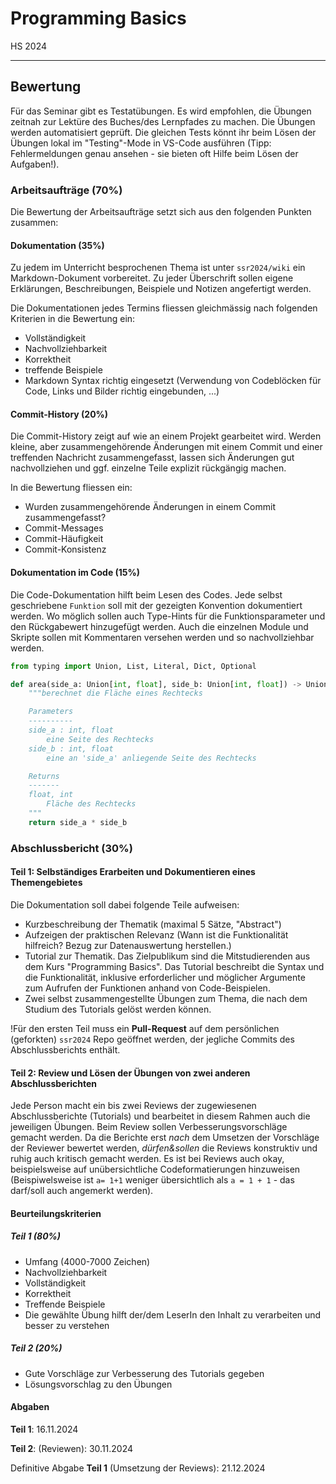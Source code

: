 # Programming Basics

HS 2024

---

## Bewertung

Für das Seminar gibt es Testatübungen. Es wird empfohlen, die Übungen zeitnah zur Lektüre des Buches/des Lernpfades zu machen. Die Übungen werden automatisiert geprüft. Die gleichen Tests könnt ihr beim Lösen der Übungen lokal im "Testing"-Mode in VS-Code ausführen (Tipp: Fehlermeldungen genau ansehen - sie bieten oft Hilfe beim Lösen der Aufgaben!).

### Arbeitsaufträge (70%)

Die Bewertung der Arbeitsaufträge setzt sich aus den folgenden Punkten zusammen:

#### Dokumentation (35%)

Zu jedem im Unterricht besprochenen Thema ist unter `ssr2024/wiki` ein Markdown-Dokument vorbereitet. Zu jeder Überschrift sollen eigene Erklärungen, Beschreibungen, Beispiele und Notizen angefertigt werden.

Die Dokumentationen jedes Termins fliessen gleichmässig nach folgenden Kriterien in die Bewertung ein:

- Vollständigkeit
- Nachvollziehbarkeit
- Korrektheit
- treffende Beispiele
- Markdown Syntax richtig eingesetzt (Verwendung von Codeblöcken für Code, Links und Bilder richtig eingebunden, ...)

#### Commit-History (20%)

Die Commit-History zeigt auf wie an einem Projekt gearbeitet wird. Werden kleine, aber zusammengehörende Änderungen mit einem Commit und einer treffenden Nachricht zusammengefasst, lassen sich Änderungen gut nachvollziehen und ggf. einzelne Teile explizit rückgängig machen.

In die Bewertung fliessen ein:

- Wurden zusammengehörende Änderungen in einem Commit zusammengefasst?
- Commit-Messages
- Commit-Häufigkeit
- Commit-Konsistenz

<p style="page-break-after: always;"></p>

#### Dokumentation im Code (15%)

Die Code-Dokumentation hilft beim Lesen des Codes. Jede selbst geschriebene `Funktion` soll mit der gezeigten Konvention dokumentiert werden. Wo möglich sollen auch Type-Hints für die Funktionsparameter und den Rückgabewert hinzugefügt werden. Auch die einzelnen Module und Skripte sollen mit Kommentaren versehen werden und so nachvollziehbar werden.

```py
from typing import Union, List, Literal, Dict, Optional

def area(side_a: Union[int, float], side_b: Union[int, float]) -> Union[int, float]:
    """berechnet die Fläche eines Rechtecks

    Parameters
    ----------
    side_a : int, float
        eine Seite des Rechtecks
    side_b : int, float
        eine an 'side_a' anliegende Seite des Rechtecks

    Returns
    -------
    float, int
        Fläche des Rechtecks
    """
    return side_a * side_b
```

### Abschlussbericht (30%)

#### Teil 1: Selbständiges Erarbeiten und Dokumentieren eines Themengebietes

Die Dokumentation soll dabei folgende Teile aufweisen:

- Kurzbeschreibung der Thematik (maximal 5 Sätze, "Abstract")
- Aufzeigen der praktischen Relevanz (Wann ist die Funktionalität hilfreich? Bezug zur Datenauswertung herstellen.)
- Tutorial zur Thematik. Das Zielpublikum sind die Mitstudierenden aus dem Kurs "Programming Basics". Das Tutorial beschreibt die Syntax und die Funktionalität, inklusive erforderlicher und möglicher Argumente zum Aufrufen der Funktionen anhand von Code-Beispielen.
- Zwei selbst zusammengestellte Übungen zum Thema, die nach dem Studium des Tutorials gelöst werden können.

!Für den ersten Teil muss ein **Pull-Request** auf dem persönlichen (geforkten) `ssr2024` Repo geöffnet werden, der jegliche Commits des Abschlussberichts enthält.

#### Teil 2: Review und Lösen der Übungen von zwei anderen Abschlussberichten

Jede Person macht ein bis zwei Reviews der zugewiesenen Abschlussberichte (Tutorials) und bearbeitet in diesem Rahmen auch die jeweiligen Übungen. Beim Review sollen Verbesserungsvorschläge gemacht werden. Da die Berichte erst _nach_ dem Umsetzen der Vorschläge der Reviewer bewertet werden, _dürfen&sollen_ die Reviews konstruktiv und ruhig auch kritisch gemacht werden. Es ist bei Reviews auch okay, beispielsweise auf unübersichtliche Codeformatierungen hinzuweisen (Beispiwelsweise ist `a= 1+1` weniger übersichtlich als `a = 1 + 1` - das darf/soll auch angemerkt werden).

#### Beurteilungskriterien

##### Teil 1 (80%)

- Umfang (4000-7000 Zeichen)
- Nachvollziehbarkeit
- Vollständigkeit
- Korrektheit
- Treffende Beispiele
- Die gewählte Übung hilft der/dem LeserIn den Inhalt zu verarbeiten und besser zu verstehen

##### Teil 2 (20%)

- Gute Vorschläge zur Verbesserung des Tutorials gegeben
- Lösungsvorschlag zu den Übungen

#### Abgaben

**Teil 1**: 16.11.2024

**Teil 2**: (Reviewen): 30.11.2024

Definitive Abgabe **Teil 1** (Umsetzung der Reviews): 21.12.2024
